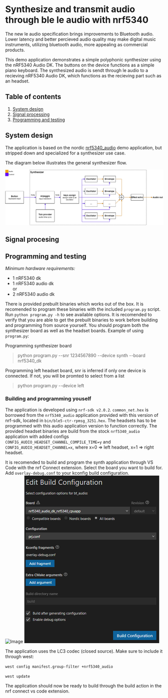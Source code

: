 # Synthesize and transmit audio through ble le audio with nrf5340
The new le audio specification brings improvements to Bluetooth audio. Lower latency and better percieved audio quality may make digital music instruments, utilizing bluetooth audio, more appealing as commercial products. 

This demo application demonstrates a simple polyphonic synthesizer using the nRF5340 Audio DK. The buttons on the device functions as a simple piano keyboard. The synthesized audio is sendt through le audio to a recieving nRF5340 Audio DK, which functions as the recieving part such as an headset.

## Table of contents
1. [System design](#system-design)
2. [Signal processing](#signal-procesing)
3. [Programming and testing](#programming-and-testing)

## System design
The application is based on the nordic [nrf5340_audio](https://developer.nordicsemi.com/nRF_Connect_SDK/doc/latest/nrf/applications/nrf5340_audio/README.html) demo application, but stripped down and specialized for a synthesizer use 
case. 

The diagram below illustrates the general synthesizer flow.

![flowchart](assets/synth_flowchart.png)

## Signal procesing

## Programming and testing
*Minimum hardware requirements:*
- 1 nRF5340 dk
- 1 nRF5340 audio dk \
or
- 2 nRF5340 audio dk

There is provided prebuilt binaries which works out of the box. It is recomended to program these binaries with the included `program.py` script. Run `python program.py -h` to see available options. It is recomended to verify that you are able to get the prebuilt binaries to work before building and programming from source yourself. You should program both the synthesizer board as well as the headset boards. Example of using `program.py`:

Programming synthesizer board
> python program.py --snr 1234567890 --device synth --board nrf5340_dk

Programming left headset board, snr is inferred if only one device is connected. If not, you will be promted to select from a list
> python program.py --device left

### Building and programming youself
The application is developed using `nrf-sdk v2.0.2`. `common_net.hex` is borrowed from the `nrf5340_audio` application provided with this version of nrf-sdk, located in `bin/ble5-ctr-rpmsg_3251.hex`. The headsets has to be programmed with this audio application version to function correctly. The provided headset binaries are build from the stock `nrf5340_audio` application with added configs `CONFIG_AUDIO_HEADSET_CHANNEL_COMPILE_TIME=y` and `CONFIG_AUDIO_HEADSET_CHANNEL=x`, where x=0 => left headset, x=1 => right headset.

It is recomended to build and program the synth application through VS Code with the nrf Connect extension. Select the board you want to build for. Add `overlay-debug.conf` to your kconfig build configuration.\
![Image](./assets/nrf_connect_tab.PNG)
![Image](./assets/build_configuration.PNG)

The application uses the LC3 codec (closed source). Make sure to include it through west:

`west config manifest.group-filter +nrf5340_audio`

`west update`

The application should now be ready to build through the build action in the nrf connect vs code extension.
